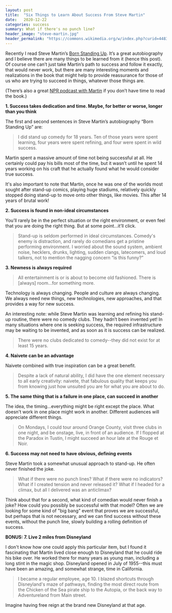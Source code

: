 ```yaml
---
layout: post
title:  "Six Things to Learn About Success From Steve Martin"
date:   2020-12-22
categories: success
summary: What if there's no punch line?
header_image: "steve-martin.jpg"
header_permalink: "https://commons.wikimedia.org/w/index.php?curid=44832559"
---
```



Recently I read Steve Martin’s [Born Standing Up](https://en.wikipedia.org/wiki/Born_Standing_Up). It’s a great autobiography and I believe there are many things to be learned from it (hence this post). Of course one can’t just take Martin’s path to success and follow it exactly, that would never work, but there are many interesting moments and realizations in the book that might help to provide reassurance for those of us who are trying to succeed in things, whatever those things are. 

(There’s also a great [NPR podcast with Martin](https://www.npr.org/2020/05/08/852769010/steve-martin-on-his-years-as-a-comic-and-walking-away-from-stand-up) if you don’t have time to read the book.)

**1. Success takes dedication and time. Maybe, for better or worse, longer than you think**

The first and second sentences in Steve Martin’s autobiography “Born Standing Up” are:

> I did stand up comedy for 18 years. Ten of those years were spent learning, four years were spent refining, and four were spent in wild success.

Martin spent a massive amount of time not being successful at all. He certainly could pay his bills most of the time, but it wasn’t until he spent 14 years working on his craft that he actually found what he would consider true success. 

It's also important to note that Martin, once he was one of the worlds most sought after stand-up comics, playing huge stadiums, relatively quickly stopped doing stand-up to move onto other things, like movies. This after 14 years of brutal work!

**2. Success is found in non-ideal circumstances**

You’ll rarely be in the perfect situation or the right environment, or even feel that you are doing the right thing. But at some point...it’ll click.

> Stand-up is seldom performed in ideal circumstances. Comedy's enemy is distraction, and rarely do comedians get a pristine performing environment. I worried about the sound system, ambient noise, hecklers, drunks, lighting, sudden clangs, latecomers, and loud talkers, not to mention the nagging concern “is this funny?”

**3. Newness is always required**

> All entertainment is or is about to become old fashioned. There is [always] room...for something more.

Technology is always changing. People and culture are always changing. We always need new things, new technologies, new approaches, and that provides a way for new success. 

An interesting note: while Steve Martin was learning and refining his stand-up routine, there were no comedy clubs. They hadn’t been invented yet!  In many situations where one is seeking success, the required infrastructure may be waiting to be invented, and as soon as it is success can be realized.

> There were no clubs dedicated to comedy--they did not exist for at least 15 years.

**4. Naivete can be an advantage**

Naivete combined with true inspiration can be a great benefit.

> Despite a lack of  natural ability, I did have the one element necessary to all early creativity: naivete, that fabulous quality that keeps you from knowing just how unsuited you are for what you are about to do.

**5. The same thing that is a failure in one place, can succeed in another**

The idea, the timing...everything might be right except the place. What doesn't work in one place might work in another. Different audiences will appreciate different things.

> On Mondays, I could tour around Orange County, visit three clubs in one night, and be onstage, live, in front of an audience. If I flopped at the Paradox in Tustin, I might succeed an hour late at the Rouge et Noir.

**6. Success may not need to have obvious, defining events**

Steve Martin took a somewhat unusual approach to stand-up. He often never finished the joke.

> What if there were no punch lines? What if there were no indicators? What if I created tension and never released it? What if I headed for a climax, but all I delivered was an anticlimax?

Think about that for a second, what kind of comedian would never finish a joke? How could you possibly be successful with that model? Often we are looking for some kind of "big bang" event that proves we are successful, but perhaps that is not necessary, and we can find success without these events, without the punch line, slowly building a rolling definition of success.

**BONUS: 7. Live 2 miles from Disneyland**

I don't know how one could apply this particular item, but I found it fascinating that Martin lived close enough to Disneyland that he could ride his bike over. He worked there for many years as young man, including a long stint in the magic shop. Disneyland opened in July of 1955--this must have been an amazing, and somewhat strange, time in California. 

>I became a regular employee, age 10. I blazed shortcuts through Disneyland's maze of pathways, finding the most direct route from the Chicken of the Sea pirate ship to the Autopia, or the back way to Adventureland from Main street.

Imagine  having free reign at the brand new Disneyland at that age.